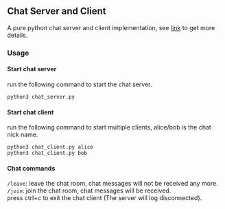 
## Chat Server and Client

A pure python chat server and client implementation, see [link](https://beej.us/guide/bgnet0/html/split/project-multiuser-chat-client-and-server.html#project-multiuser-chat-client-and-server) to get more details.

### Usage

#### Start chat server

run the following command to start the chat server.
```
python3 chat_server.py
```

#### Start chat client
run the following command to start multiple clients, alice/bob is the chat nick name.
```
python3 chat_client.py alice
python3 chat_client.py bob
```

#### Chat commands

`/leave`: leave the chat room, chat messages will not be received any more.  
`/join`: join the chat room, chat messages will be received.  
press ctrl+c to exit the chat client (The server will log disconnected).
